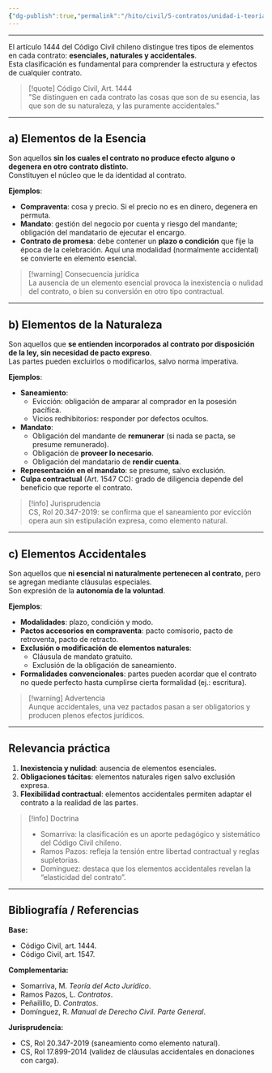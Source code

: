 ```yaml
---
{"dg-publish":true,"permalink":"/hito/civil/5-contratos/unidad-i-teoria-general-del-contrato/tema-1-nocion-y-elementos-del-contrato/2-elementos-de-los-contratos/","tags":["Hito"]}
---
```


---

El artículo 1444 del Código Civil chileno distingue tres tipos de elementos en cada contrato: **esenciales, naturales y accidentales**.  
Esta clasificación es fundamental para comprender la estructura y efectos de cualquier contrato.

> [!quote] Código Civil, Art. 1444  
> "Se distinguen en cada contrato las cosas que son de su esencia, las que son de su naturaleza, y las puramente accidentales."

---

## a) Elementos de la Esencia

Son aquellos **sin los cuales el contrato no produce efecto alguno o degenera en otro contrato distinto**.  
Constituyen el núcleo que le da identidad al contrato.

**Ejemplos**:  
- **Compraventa**: cosa y precio. Si el precio no es en dinero, degenera en permuta.  
- **Mandato**: gestión del negocio por cuenta y riesgo del mandante; obligación del mandatario de ejecutar el encargo.  
- **Contrato de promesa**: debe contener un **plazo o condición** que fije la época de la celebración. Aquí una modalidad (normalmente accidental) se convierte en elemento esencial.

> [!warning] Consecuencia jurídica  
> La ausencia de un elemento esencial provoca la inexistencia o nulidad del contrato, o bien su conversión en otro tipo contractual.

---

## b) Elementos de la Naturaleza

Son aquellos que **se entienden incorporados al contrato por disposición de la ley, sin necesidad de pacto expreso**.  
Las partes pueden excluirlos o modificarlos, salvo norma imperativa.

**Ejemplos**:  
- **Saneamiento**:  
  - Evicción: obligación de amparar al comprador en la posesión pacífica.  
  - Vicios redhibitorios: responder por defectos ocultos.  
- **Mandato**:  
  - Obligación del mandante de **remunerar** (si nada se pacta, se presume remunerado).  
  - Obligación de **proveer lo necesario**.  
  - Obligación del mandatario de **rendir cuenta**.  
- **Representación en el mandato**: se presume, salvo exclusión.  
- **Culpa contractual** (Art. 1547 CC): grado de diligencia depende del beneficio que reporte el contrato.

> [!info] Jurisprudencia  
> CS, Rol 20.347-2019: se confirma que el saneamiento por evicción opera aun sin estipulación expresa, como elemento natural.

---

## c) Elementos Accidentales

Son aquellos que **ni esencial ni naturalmente pertenecen al contrato**, pero se agregan mediante cláusulas especiales.  
Son expresión de la **autonomía de la voluntad**.

**Ejemplos**:  
- **Modalidades**: plazo, condición y modo.  
- **Pactos accesorios en compraventa**: pacto comisorio, pacto de retroventa, pacto de retracto.  
- **Exclusión o modificación de elementos naturales**:  
  - Cláusula de mandato gratuito.  
  - Exclusión de la obligación de saneamiento.  
- **Formalidades convencionales**: partes pueden acordar que el contrato no quede perfecto hasta cumplirse cierta formalidad (ej.: escritura).

> [!warning] Advertencia  
> Aunque accidentales, una vez pactados pasan a ser obligatorios y producen plenos efectos jurídicos.

---

## Relevancia práctica

1. **Inexistencia y nulidad**: ausencia de elementos esenciales.  
2. **Obligaciones tácitas**: elementos naturales rigen salvo exclusión expresa.  
3. **Flexibilidad contractual**: elementos accidentales permiten adaptar el contrato a la realidad de las partes.  

> [!info] Doctrina  
> - Somarriva: la clasificación es un aporte pedagógico y sistemático del Código Civil chileno.  
> - Ramos Pazos: refleja la tensión entre libertad contractual y reglas supletorias.  
> - Domínguez: destaca que los elementos accidentales revelan la “elasticidad del contrato”.

---

## Bibliografía / Referencias

**Base:**  
- Código Civil, art. 1444.  
- Código Civil, art. 1547.  

**Complementaria:**  
- Somarriva, M. *Teoría del Acto Jurídico*.  
- Ramos Pazos, L. *Contratos*.  
- Peñailillo, D. *Contratos*.  
- Domínguez, R. *Manual de Derecho Civil. Parte General*.  

**Jurisprudencia:**  
- CS, Rol 20.347-2019 (saneamiento como elemento natural).  
- CS, Rol 17.899-2014 (validez de cláusulas accidentales en donaciones con carga).  
